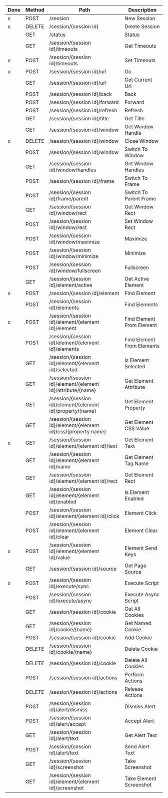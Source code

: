 | Done | Method | Path                                                           | Description                |
| ---- | ------ | -------------------------------------------------------------- | -------------------------- |
| x    | POST   | /session                                                       | New Session                |
| x    | DELETE | /session/{session id}                                          | Delete Session             |
|      | GET    | /status                                                        | Status                     |
|      | GET    | /session/{session id}/timeouts                                 | Get Timeouts               |
| x    | POST   | /session/{session id}/timeouts                                 | Set Timeouts               |
| x    | POST   | /session/{session id}/url                                      | Go                         |
|      | GET    | /session/{session id}/url                                      | Get Current Url            |
|      | POST   | /session/{session id}/back                                     | Back                       |
|      | POST   | /session/{session id}/forward                                  | Forward                    |
|      | POST   | /session/{session id}/refresh                                  | Refresh                    |
|      | GET    | /session/{session id}/title                                    | Get Title                  |
|      | GET    | /session/{session id}/window                                   | Get Window Handle          |
| x    | DELETE | /session/{session id}/window                                   | Close Window               |
|      | POST   | /session/{session id}/window                                   | Switch To Window           |
|      | GET    | /session/{session id}/window/handles                           | Get Window Handles         |
|      | POST   | /session/{session id}/frame                                    | Switch To Frame            |
|      | POST   | /session/{session id}/frame/parent                             | Switch To Parent Frame     |
|      | GET    | /session/{session id}/window/rect                              | Get Window Rect            |
|      | POST   | /session/{session id}/window/rect                              | Set Window Rect            |
|      | POST   | /session/{session id}/window/maximize                          | Maximize                   |
|      | POST   | /session/{session id}/window/minimize                          | Minimize                   |
|      | POST   | /session/{session id}/window/fullscreen                        | Fullscreen                 |
|      | GET    | /session/{session id}/element/active                           | Get Active Element         |
| x    | POST   | /session/{session id}/element                                  | Find Element               |
|      | POST   | /session/{session id}/elements                                 | Find Elements              |
| x    | POST   | /session/{session id}/element/{element id}/element             | Find Element From Element  |
|      | POST   | /session/{session id}/element/{element id}/elements            | Find Element From Elements |
|      | GET    | /session/{session id}/element/{element id}/selected            | Is Element Selected        |
|      | GET    | /session/{session id}/element/{element id}/attribute/{name}    | Get Element Attribute      |
|      | GET    | /session/{session id}/element/{element id}/property/{name}     | Get Element Property       |
|      | GET    | /session/{session id}/element/{element id}/css/{property name} | Get Element CSS Value      |
| x    | GET    | /session/{session id}/element/{element id}/text                | Get Element Text           |
|      | GET    | /session/{session id}/element/{element id}/name                | Get Element Tag Name       |
|      | GET    | /session/{session id}/element/{element id}/rect                | Get Element Rect           |
|      | GET    | /session/{session id}/element/{element id}/enabled             | Is Element Enabled         |
|      | POST   | /session/{session id}/element/{element id}/click               | Element Click              |
|      | POST   | /session/{session id}/element/{element id}/clear               | Element Clear              |
| x    | POST   | /session/{session id}/element/{element id}/value               | Element Send Keys          |
|      | GET    | /session/{session id}/source                                   | Get Page Source            |
| x    | POST   | /session/{session id}/execute/sync                             | Execute Script             |
|      | POST   | /session/{session id}/execute/async                            | Execute Async Script       |
|      | GET    | /session/{session id}/cookie                                   | Get All Cookies            |
|      | GET    | /session/{session id}/cookie/{name}                            | Get Named Cookie           |
|      | POST   | /session/{session id}/cookie                                   | Add Cookie                 |
|      | DELETE | /session/{session id}/cookie/{name}                            | Delete Cookie              |
|      | DELETE | /session/{session id)/cookie                                   | Delete All Cookies         |
|      | POST   | /session/{session id}/actions                                  | Perform Actions            |
|      | DELETE | /session/{session id}/actions                                  | Release Actions            |
|      | POST   | /session/{session id}/alert/dismiss                            | Dismiss Alert              |
|      | POST   | /session/{session id}/alert/accept                             | Accept Alert               |
|      | GET    | /session/{session id}/alert/text                               | Get Alert Text             |
|      | POST   | /session/{session id}/alert/text                               | Send Alert Text            |
|      | GET    | /session/{session id}/screenshot                               | Take Screenshot            |
|      | GET    | /session/{session id}/element/{element id}/screenshot          | Take Element Screenshot    |
